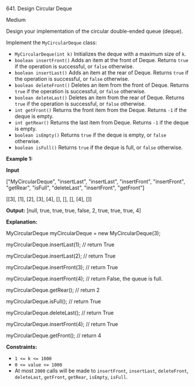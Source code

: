 641\. Design Circular Deque

Medium

Design your implementation of the circular double-ended queue (deque).

Implement the `MyCircularDeque` class:

*   `MyCircularDeque(int k)` Initializes the deque with a maximum size of `k`.
*   `boolean insertFront()` Adds an item at the front of Deque. Returns `true` if the operation is successful, or `false` otherwise.
*   `boolean insertLast()` Adds an item at the rear of Deque. Returns `true` if the operation is successful, or `false` otherwise.
*   `boolean deleteFront()` Deletes an item from the front of Deque. Returns `true` if the operation is successful, or `false` otherwise.
*   `boolean deleteLast()` Deletes an item from the rear of Deque. Returns `true` if the operation is successful, or `false` otherwise.
*   `int getFront()` Returns the front item from the Deque. Returns `-1` if the deque is empty.
*   `int getRear()` Returns the last item from Deque. Returns `-1` if the deque is empty.
*   `boolean isEmpty()` Returns `true` if the deque is empty, or `false` otherwise.
*   `boolean isFull()` Returns `true` if the deque is full, or `false` otherwise.

**Example 1:**

**Input**

["MyCircularDeque", "insertLast", "insertLast", "insertFront", "insertFront", "getRear", "isFull", "deleteLast", "insertFront", "getFront"]

[[3], [1], [2], [3], [4], [], [], [], [4], []]

**Output:** [null, true, true, true, false, 2, true, true, true, 4]

**Explanation:**

MyCircularDeque myCircularDeque = new MyCircularDeque(3);

myCircularDeque.insertLast(1); // return True

myCircularDeque.insertLast(2); // return True

myCircularDeque.insertFront(3); // return True

myCircularDeque.insertFront(4); // return False, the queue is full.

myCircularDeque.getRear(); // return 2

myCircularDeque.isFull(); // return True

myCircularDeque.deleteLast(); // return True

myCircularDeque.insertFront(4); // return True

myCircularDeque.getFront(); // return 4

**Constraints:**

*   `1 <= k <= 1000`
*   `0 <= value <= 1000`
*   At most `2000` calls will be made to `insertFront`, `insertLast`, `deleteFront`, `deleteLast`, `getFront`, `getRear`, `isEmpty`, `isFull`.